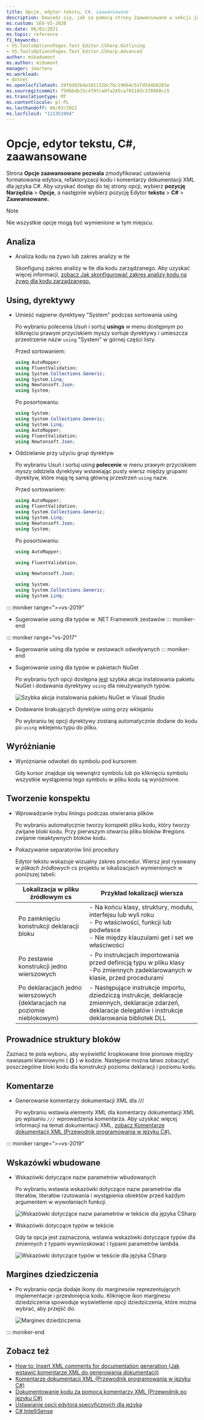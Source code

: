 ```yaml
---
title: Opcje, edytor tekstu, C#, zaawansowane
description: Dowiedz się, jak za pomocą strony Zaawansowane w sekcji języka C# zmodyfikować ustawienia formatowania edytora, refaktoryzacji kodu i komentarzy dokumentacji XML dla języka C#.
ms.custom: SEO-VS-2020
ms.date: 06/01/2021
ms.topic: reference
f1_keywords:
- VS.ToolsOptionsPages.Text_Editor.CSharp.Outlining
- VS.ToolsOptionsPages.Text_Editor.CSharp.Advanced
author: mikadumont
ms.author: midumont
manager: jmartens
ms.workload:
- dotnet
ms.openlocfilehash: 29f6dd2b4a101132bc7bc19664c51fd5d4b8283e
ms.sourcegitcommit: f50bbdb15c4f9fca0fa245ca765183c378960cc5
ms.translationtype: MT
ms.contentlocale: pl-PL
ms.lasthandoff: 06/03/2021
ms.locfileid: "111351994"
---
```

# <a name="options-text-editor-c-advanced"></a>Opcje, edytor tekstu, C#, zaawansowane

Strona **Opcje zaawansowane pozwala** zmodyfikować ustawienia formatowania edytora, refaktoryzacji kodu i komentarzy dokumentacji XML dla języka C#. Aby uzyskać dostęp do tej strony opcji, wybierz **pozycję Narzędzia**  >  **Opcje**, a następnie wybierz pozycję Edytor **tekstu**  >  **C#**  >  **Zaawansowane.**

> [!NOTE]
> Nie wszystkie opcje mogą być wymienione w tym miejscu.

## <a name="analysis"></a>Analiza

- Analiza kodu na żywo lub zakres analizy w tle

   Skonfiguruj zakres analizy w tle dla kodu zarządzanego. Aby uzyskać więcej informacji, [zobacz Jak skonfigurować zakres analizy kodu na żywo dla kodu zarządzanego.](../../code-quality/configure-live-code-analysis-scope-managed-code.md)

## <a name="using-directives"></a>Using, dyrektywy

- Umieść najpierw dyrektywy "System" podczas sortowania using

   Po wybraniu polecenia Usuń i sortuj **usings** w menu dostępnym po kliknięciu prawym przyciskiem myszy sortuje dyrektywy i umieszcza przestrzenie nazw `using` "System" w górnej części listy.

   Przed sortowaniem:

   ```csharp
   using AutoMapper;
   using FluentValidation;
   using System.Collections.Generic;
   using System.Linq;
   using Newtonsoft.Json;
   using System;
   ```

   Po posortowaniu:

   ```csharp
   using System;
   using System.Collections.Generic;
   using System.Linq;
   using AutoMapper;
   using FluentValidation;
   using Newtonsoft.Json;
   ```

- Oddzielanie przy użyciu grup dyrektyw

   Po wybraniu Usuń i sortuj using **polecenie** w menu prawym przyciskiem myszy oddziela dyrektywy wstawiając pusty wiersz między grupami dyrektyw, które mają tę samą główną przestrzeń `using` nazw.

   Przed sortowaniem:

   ```csharp
   using AutoMapper;
   using FluentValidation;
   using System.Collections.Generic;
   using System.Linq;
   using Newtonsoft.Json;
   using System;
   ```

   Po posortowaniu:

   ```csharp
   using AutoMapper;

   using FluentValidation;

   using Newtonsoft.Json;

   using System;
   using System.Collections.Generic;
   using System.Linq;
   ```

::: moniker range=">=vs-2019"                                              
- Sugerowanie using dla typów w .NET Framework zestawów
::: moniker-end
                                         
::: moniker range="vs-2017"                                                
- Sugerowanie using dla typów w zestawach odwoływnych
::: moniker-end                                                            

- Sugerowanie using dla typów w pakietach NuGet

   Po wybraniu tych opcji dostępna [jest](../quick-actions.md) szybka akcja instalowania pakietu NuGet i dodawania dyrektywy `using` dla nieużywanych typów.

   ![Szybka akcja instalowania pakietu NuGet w Visual Studio](media/nuget-lightbulb.png)

- Dodawanie brakujących dyrektyw using przy wklejaniu

    Po wybraniu tej opcji dyrektywy zostaną automatycznie dodane do kodu po `using` wklejeniu typu do pliku.

## <a name="highlighting"></a>Wyróżnianie

- Wyróżnianie odwołań do symbolu pod kursorem

   Gdy kursor znajduje się wewnątrz symbolu lub po kliknięciu symbolu wszystkie wystąpienia tego symbolu w pliku kodu są wyróżnione.

## <a name="outlining"></a>Tworzenie konspektu

- Wprowadzanie trybu liningu podczas otwierania plików

   Po wybraniu automatycznie tworzy konspekt pliku kodu, który tworzy zwijane bloki kodu. Przy pierwszym otwarciu pliku bloków #regions zwijanie nieaktywnych bloków kodu.

- Pokazywanie separatorów linii procedury

   Edytor tekstu wskazuje wizualny zakres procedur. Wiersz jest rysowany w *plikach źródłowych cs* projektu w lokalizacjach wymienionych w poniższej tabeli:

   |Lokalizacja w pliku źródłowym cs|Przykład lokalizacji wiersza|
   |---------------------------------|------------------------------|
   |Po zamknięciu konstrukcji deklaracji bloku|- Na końcu klasy, struktury, modułu, interfejsu lub wyli roku<br />- Po właściwości, funkcji lub podwłasce<br />- Nie między klauzulami get i set we właściwości|
   |Po zestawie konstrukcji jedno wierszowych|- Po instrukcjach importowania przed definicją typu w pliku klasy<br />-Po zmiennych zadeklarowanych w klasie, przed procedurami|
   |Po deklaracjach jedno wierszowych (deklaracjach na poziomie nieblokowym)|- Następujące instrukcje importu, dziedziczą instrukcje, deklaracje zmiennych, deklaracje zdarzeń, deklaracje delegatów i instrukcje deklarowania bibliotek DLL|

## <a name="block-structure-guides"></a>Prowadnice struktury bloków

Zaznacz te pola wyboru, aby wyświetlić kropkowane linie pionowe między nawiasami klamrowymi ( **{}** ) w kodzie. Następnie można łatwo zobaczyć poszczególne bloki kodu dla konstrukcji poziomu deklaracji i poziomu kodu.

## <a name="comments"></a>Komentarze

- Generowanie komentarzy dokumentacji XML dla ///

   Po wybraniu wstawia elementy XML dla komentarzy dokumentacji XML po wpisaniu `///` wprowadzenia komentarza. Aby uzyskać więcej informacji na temat dokumentacji XML, [zobacz Komentarze dokumentacji XML (Przewodnik programowania w języku C#).](/dotnet/csharp/programming-guide/xmldoc/xml-documentation-comments)

::: moniker range=">=vs-2019"

## <a name="inline-hints"></a>Wskazówki wbudowane

- Wskazówki dotyczące nazw parametrów wbudowanych 
    
    Po wybraniu wstawia wskazówki dotyczące nazw parametrów dla literałów, literałów rzutowania i wystąpienia obiektów przed każdym argumentem w wywołaniach funkcji.  
    
    ![Wskazówki dotyczące nazw parametrów w tekście dla języka CSharp](media/inline-parameter-name-hints-csharp.png)

- Wskazówki dotyczące typów w tekście 
    
    Gdy ta opcja jest zaznaczona, wstawia wskazówki dotyczące typów dla zmiennych z typami wywnioskować i typami parametrów lambda.  
    
    ![Wskazówki dotyczące typów w tekście dla języka CSharp](media/inline-type-hints-csharp.png)

## <a name="inheritance-margin"></a>Margines dziedziczenia 

- Po wybraniu opcja dodaje ikony do marginesów reprezentujących implementacje i przesłonięcia kodu. Kliknięcie ikon marginesu dziedziczenia spowoduje wyświetlenie opcji dziedziczenia, które można wybrać, aby przejść do.

    ![Margines dziedziczenia](media/inheritance-margin.png)

::: moniker-end

## <a name="see-also"></a>Zobacz też

- [How to: Insert XML comments for documentation generation (Jak wstawić komentarze XML do generowania dokumentacji)](../../ide/reference/generate-xml-documentation-comments.md)
- [Komentarze dokumentacji XML (Przewodnik programowania w języku C#)](/dotnet/csharp/programming-guide/xmldoc/xml-documentation-comments)
- [Dokumentowanie kodu za pomocą komentarzy XML (Przewodnik po języku C#)](/dotnet/csharp/codedoc)
- [Ustawianie opcji edytora specyficznych dla języka](../../ide/reference/setting-language-specific-editor-options.md)
- [C# IntelliSense](../../ide/visual-csharp-intellisense.md)
